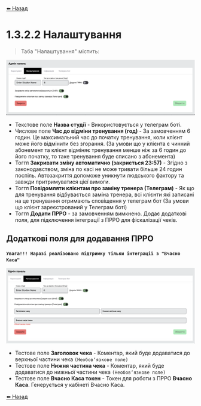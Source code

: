 <a href="javascript:void(0)" onclick="history.back()">⬅️ Назад</a>

# 1.3.2.2 Налаштування

> Таба "Налаштування" містить:

![](../_media/admin-panel-settings.png ':no-zoom')

- Текстове поле **Назва студії** - Використовується у телеграм боті.
- Числове поле **Час до відміни тренування (год)** - За замовченням 6 годин. Це максимальний час до початку тренування, коли клієнт може його відмінити без згорання. (За умови що у клієнта є чинний абонемент та клієнт відміняє тренування менше ніж за 6 годин до його початку, то таке тренування буде списано з абонемента)
- Тоггл **Закривати зміну автоматично (закриється 23:57)** - Згідно з законодавством, зміна по касі не може тривати більше 24 годин поспіль. Автозакриття допоможе уникнути людського фактору та завжди притримуватися цієї вимоги.
- Тоггл **Повідомляти клієнтам про заміну тренера (Телеграм)** - Як що для тренування відбувається заміна тренера, всі клієнти які записані на це тренування отримають сповіщення у телеграм бот (За умови що клієнт зареєстрований у Телеграм боті)
- Тоггл **Додати ПРРО** - за замовченням вимкнено. Додає додаткові поля, для підключення інтеграції з ПРРО для фіскалізації чеків.

## Додаткові поля для додавання ПРРО

**`Увага!!! Наразі реалізовано підтримку тільки інтеграції з "Вчасно Каса"`**

![](../_media/admin-panel-settings-prro.png ':no-zoom')

- Тестове поле **Заголовок чека** - Коментар, який буде додаватися до верхньої частини чека `(Необовʼязкове поле)`
- Тестове поле **Нижня частина чека** - Коментар, який буде додаватися до нижньої частини чека `(Необовʼязкове поле)`
- Тестове поле **Вчасно Каса токен** - Токен для роботи з ПРРО **Вчасно Каса**. Генерується у кабінеті Вчасно Каса.

<a href="javascript:void(0)" onclick="history.back()">⬅️ Назад</a>
